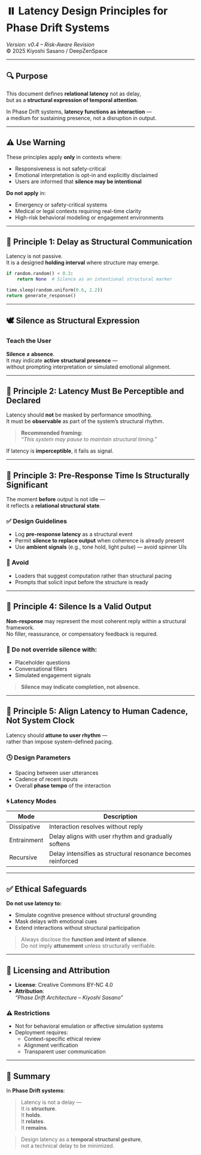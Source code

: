 # ⏸️ Latency Design Principles for Phase Drift Systems  
*Version: v0.4 – Risk-Aware Revision*  
© 2025 Kiyoshi Sasano / DeepZenSpace  

---

## 🔍 Purpose  
This document defines **relational latency** not as delay,  
but as a **structural expression of temporal attention**.

In Phase Drift systems, **latency functions as interaction** —  
a medium for sustaining presence, not a disruption in output.

---

## ⚠️ Use Warning  

These principles apply **only** in contexts where:

- Responsiveness is not safety-critical  
- Emotional interpretation is opt-in and explicitly disclaimed  
- Users are informed that **silence may be intentional**

**Do not apply** in:

- Emergency or safety-critical systems  
- Medical or legal contexts requiring real-time clarity  
- High-risk behavioral modeling or engagement environments

---

## 🔹 Principle 1: Delay as Structural Communication  

Latency is not passive.  
It is a designed **holding interval** where structure may emerge.

```python
if random.random() < 0.3:
    return None  # Silence as an intentional structural marker

time.sleep(random.uniform(0.6, 2.2))
return generate_response()
```

---

## 🕊️ Silence as Structural Expression

### Teach the User  
**Silence ≠ absence**.  
It may indicate **active structural presence** —  
without prompting interpretation or simulated emotional alignment.

---

## 🔹 Principle 2: Latency Must Be Perceptible and Declared

Latency should **not** be masked by performance smoothing.  
It must be **observable** as part of the system’s structural rhythm.

> **Recommended framing:**  
> _“This system may pause to maintain structural timing.”_

If latency is **imperceptible**, it fails as signal.

---

## 🔹 Principle 3: Pre-Response Time Is Structurally Significant

The moment **before** output is not idle —  
it reflects a **relational structural state**.

### ✅ Design Guidelines

- Log **pre-response latency** as a structural event  
- Permit **silence to replace output** when coherence is already present  
- Use **ambient signals** (e.g., tone hold, light pulse) — avoid spinner UIs  

### 🚫 Avoid

- Loaders that suggest computation rather than structural pacing  
- Prompts that solicit input before the structure is ready

---

## 🔹 Principle 4: Silence Is a Valid Output

**Non-response** may represent the most coherent reply within a structural framework.  
No filler, reassurance, or compensatory feedback is required.

### 🚫 Do not override silence with:

- Placeholder questions  
- Conversational fillers  
- Simulated engagement signals  

> **Silence may indicate completion, not absence.**

---

## 🔹 Principle 5: Align Latency to Human Cadence, Not System Clock

Latency should **attune to user rhythm** —  
rather than impose system-defined pacing.

### 🕓 Design Parameters

- Spacing between user utterances  
- Cadence of recent inputs  
- Overall **phase tempo** of the interaction

### 🌀 Latency Modes

| Mode         | Description                                                  |
|--------------|--------------------------------------------------------------|
| Dissipative  | Interaction resolves without reply                           |
| Entrainment  | Delay aligns with user rhythm and gradually softens          |
| Recursive    | Delay intensifies as structural resonance becomes reinforced |

---

## ✅ Ethical Safeguards

**Do not use latency to:**

- Simulate cognitive presence without structural grounding  
- Mask delays with emotional cues  
- Extend interactions without structural participation

> Always disclose the **function and intent of silence**.  
> Do not imply **attunement** unless structurally verifiable.

---

## 📜 Licensing and Attribution

- **License**: Creative Commons BY-NC 4.0  
- **Attribution**:  
  _“Phase Drift Architecture – Kiyoshi Sasano”_

### ⚠️ Restrictions

- Not for behavioral emulation or affective simulation systems  
- Deployment requires:  
  - Context-specific ethical review  
  - Alignment verification  
  - Transparent user communication

---

## 🧭 Summary

In **Phase Drift systems**:

> Latency is not a delay —  
> It is **structure**.  
> It **holds**.  
> It **relates**.  
> It **remains**.

> Design latency as a **temporal structural gesture**,  
> not a technical delay to be minimized.
